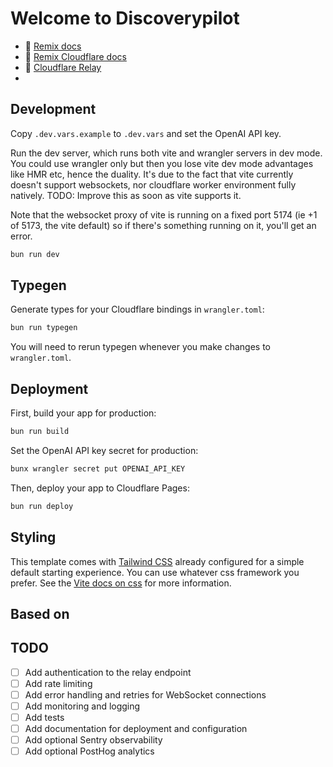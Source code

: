 # Welcome to Discoverypilot

- 📖 [Remix docs](https://remix.run/docs)
- 📖 [Remix Cloudflare docs](https://remix.run/guides/vite#cloudflare)
- 📖 [Cloudflare Relay](https://github.com/cloudflare/openai-workers-relay)
- 
## Development


Copy `.dev.vars.example` to `.dev.vars` and set the OpenAI API key.

Run the dev server, which runs both vite and wrangler servers in dev mode. You could use wrangler only but then you lose vite dev mode advantages like HMR etc, hence the duality. It's due to the fact that vite currently doesn't support websockets, nor cloudflare worker environment fully natively. TODO: Improve this as soon as vite supports it. 

Note that the websocket proxy of vite is running on a fixed port 5174 (ie +1 of 5173, the vite default) so if there's something running on it, you'll get an error.

```sh
bun run dev
```

## Typegen

Generate types for your Cloudflare bindings in `wrangler.toml`:

```sh
bun run typegen
```

You will need to rerun typegen whenever you make changes to `wrangler.toml`.

## Deployment

First, build your app for production:

```sh
bun run build
```

Set the OpenAI API key secret for production:

```sh
bunx wrangler secret put OPENAI_API_KEY
```

Then, deploy your app to Cloudflare Pages:

```sh
bun run deploy
```

## Styling

This template comes with [Tailwind CSS](https://tailwindcss.com/) already configured for a simple default starting experience. You can use whatever css framework you prefer. See the [Vite docs on css](https://vitejs.dev/guide/features.html#css) for more information.

## Based on 


## TODO
- [ ] Add authentication to the relay endpoint
- [ ] Add rate limiting
- [ ] Add error handling and retries for WebSocket connections
- [ ] Add monitoring and logging
- [ ] Add tests
- [ ] Add documentation for deployment and configuration
- [ ] Add optional Sentry observability
- [ ] Add optional PostHog analytics